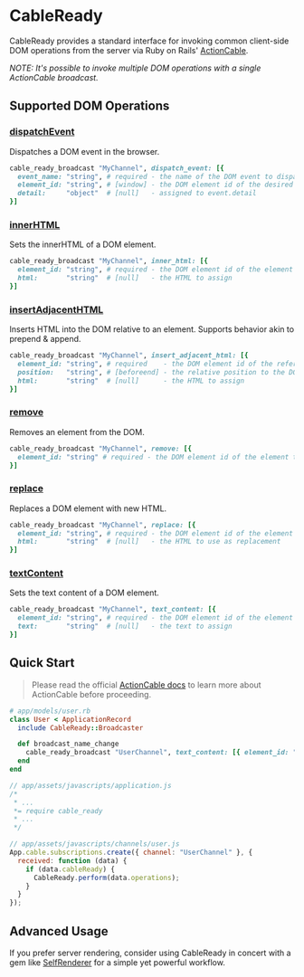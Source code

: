 # CableReady

CableReady provides a standard interface for invoking common client-side DOM operations
from the server via Ruby on Rails' [ActionCable](http://guides.rubyonrails.org/action_cable_overview.html).

_NOTE: It's possible to invoke multiple DOM operations with a single ActionCable broadcast._

## Supported DOM Operations

### [dispatchEvent](https://developer.mozilla.org/en-US/docs/Web/API/EventTarget/dispatchEvent)

Dispatches a DOM event in the browser.

```ruby
cable_ready_broadcast "MyChannel", dispatch_event: [{
  event_name: "string", # required - the name of the DOM event to dispatch (can be custom)
  element_id: "string", # [window] - the DOM element id of the desired event target
  detail:     "object"  # [null]   - assigned to event.detail
}]
```

### [innerHTML](https://developer.mozilla.org/en-US/docs/Web/API/Element/innerHTML)

Sets the innerHTML of a DOM element.

```ruby
cable_ready_broadcast "MyChannel", inner_html: [{
  element_id: "string", # required - the DOM element id of the element to be mutated
  html:       "string"  # [null]   - the HTML to assign
}]
```

### [insertAdjacentHTML](https://developer.mozilla.org/en-US/docs/Web/API/Element/insertAdjacentHTML)

Inserts HTML into the DOM relative to an element.
Supports behavior akin to prepend & append.

```ruby
cable_ready_broadcast "MyChannel", insert_adjacent_html: [{
  element_id: "string", # required    - the DOM element id of the referenced element
  position:   "string", # [beforeend] - the relative position to the DOM element (beforebegin, afterbegin, beforeend, afterend)
  html:       "string"  # [null]      - the HTML to assign
}]
```

### [remove](https://developer.mozilla.org/en-US/docs/Web/API/ChildNode/remove)

Removes an element from the DOM.

```ruby
cable_ready_broadcast "MyChannel", remove: [{
  element_id: "string" # required - the DOM element id of the element to be removed
}]
```

### [replace](https://developer.mozilla.org/en-US/docs/Web/API/Node/replaceChild)

Replaces a DOM element with new HTML.

```ruby
cable_ready_broadcast "MyChannel", replace: [{
  element_id: "string", # required - the DOM element id of the element to be replaced
  html:       "string"  # [null]   - the HTML to use as replacement
}]
```

### [textContent](https://developer.mozilla.org/en-US/docs/Web/API/Node/textContent)

Sets the text content of a DOM element.

```ruby
cable_ready_broadcast "MyChannel", text_content: [{
  element_id: "string", # required - the DOM element id of the element to be mutated
  text:       "string"  # [null]   - the text to assign
}]
```

## Quick Start

> Please read the official [ActionCable docs](http://guides.rubyonrails.org/action_cable_overview.html) to learn more about ActionCable before proceeding.

```ruby
# app/models/user.rb
class User < ApplicationRecord
  include CableReady::Broadcaster

  def broadcast_name_change
    cable_ready_broadcast "UserChannel", text_content: [{ element_id: "user-name", text: name }]
  end
end
```

```javascript
// app/assets/javascripts/application.js
/*
 * ...
 *= require cable_ready
 * ...
 */
```

```javascript
// app/assets/javascripts/channels/user.js
App.cable.subscriptions.create({ channel: "UserChannel" }, {
  received: function (data) {
    if (data.cableReady) {
      CableReady.perform(data.operations);
    }
  }
});
```

## Advanced Usage

If you prefer server rendering, consider using CableReady in concert with a gem like
[SelfRenderer](https://github.com/hopsoft/self_renderer) for a simple yet powerful workflow.
